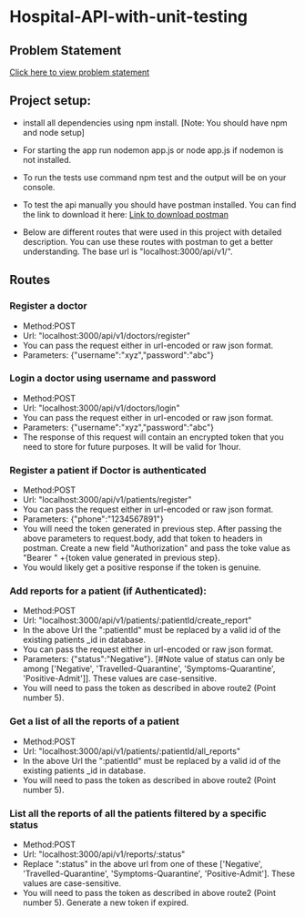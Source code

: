 # Hospital-API-with-unit-testing

## Problem Statement
[Click here to view problem statement](https://docs.google.com/document/d/1z3PhoPuouGzGQxp9kTms47ctYMeUq2xHwdJKWivj3wA/edit)


## Project setup:
  * install all dependencies using npm install. [Note: You should have npm and node setup]
  * For starting the app run nodemon app.js or node app.js if nodemon is not installed.
  * To run the tests use command npm test and the output will be on your console.
  * To test the api manually you should have postman installed. You can find the link to download it here:
  [Link to download postman](https://www.postman.com/)

* Below are different routes that were used in this project with detailed description. You can use these routes with 
 postman to get a better understanding. The base url is "localhost:3000/api/v1/". 

## Routes

### Register a doctor
  * Method:POST
  * Url: "localhost:3000/api/v1/doctors/register"
  * You can pass the request either in url-encoded or raw json format.
  * Parameters: {"username":"xyz","password":"abc"}

### Login a doctor using username and password
  * Method:POST
  * Url: "localhost:3000/api/v1/doctors/login"
  * You can pass the request either in url-encoded or raw json format.
  * Parameters: {"username":"xyz","password":"abc"}
  * The response of this request will contain an encrypted token that you need to store for future purposes. It will be valid for
  1hour.

### Register a patient if Doctor is authenticated
  * Method:POST
  * Url: "localhost:3000/api/v1/patients/register"
  * You can pass the request either in url-encoded or raw json format.
  * Parameters: {"phone":"1234567891"}
  * You will need the token generated in previous step. After passing the above parameters to request.body, add that token to
  headers in postman. Create a new field "Authorization" and pass the toke value as "Bearer "
  +{token value generated in previous step}.
  * You would likely get a positive response if the token is genuine. 

### Add reports for a patient (if Authenticated): 
  * Method:POST
  * Url: "localhost:3000/api/v1/patients/:patientId/create_report"
  * In the above Url the ":patientId" must be replaced by a valid id of the existing patients _id in database.
  * You can pass the request either in url-encoded or raw json format.
  * Parameters: {"status":"Negative"}. [#Note value of status can only be among ['Negative', 'Travelled-Quarantine', 
  'Symptoms-Quarantine', 'Positive-Admit']]. These values are case-sensitive.
  * You will need to pass the token as described in above route2 (Point number 5).

### Get a list of all the reports of a patient
  * Method:POST
  * Url: "localhost:3000/api/v1/patients/:patientId/all_reports"
  * In the above Url the ":patientId" must be replaced by a valid id of the existing patients _id in database.
  * You will need to pass the token as described in above route2 (Point number 5).

### List all the reports of all the patients filtered by a specific status
  * Method:POST
  * Url: "localhost:3000/api/v1/reports/:status"
  * Replace ":status" in the above url from one of these ['Negative', 'Travelled-Quarantine',   'Symptoms-Quarantine',
  'Positive-Admit']. These values are case-sensitive.
  * You will need to pass the token as described in above route2 (Point number 5). Generate a new token if expired.
